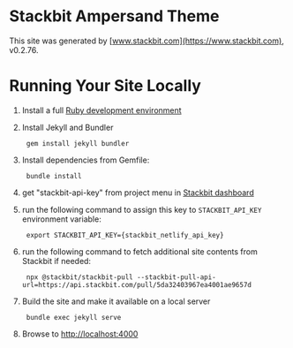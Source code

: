 # Stackbit Ampersand Theme

This site was generated by [www.stackbit.com](https://www.stackbit.com), v0.2.76.

# Running Your Site Locally

1. Install a full [Ruby development environment](https://jekyllrb.com/docs/installation/)

1. Install Jekyll and Bundler

        gem install jekyll bundler

1. Install dependencies from Gemfile:

        bundle install

1. get "stackbit-api-key" from project menu in [Stackbit dashboard](https://app.stackbit.com/dashboard)

1. run the following command to assign this key to `STACKBIT_API_KEY` environment variable:

        export STACKBIT_API_KEY={stackbit_netlify_api_key}

1. run the following command to fetch additional site contents from Stackbit if needed:

        npx @stackbit/stackbit-pull --stackbit-pull-api-url=https://api.stackbit.com/pull/5da32403967ea4001ae9657d

1. Build the site and make it available on a local server

        bundle exec jekyll serve

1. Browse to [http://localhost:4000](http://localhost:4000)
